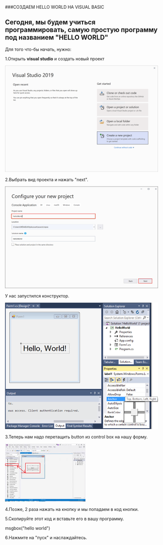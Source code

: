 ###СОЗДАЕМ HELLO WORLD НА VISUAL BASIC

Сегодня, мы будем учиться программировать,
самую простую программу под названием
"HELLO WORLD"
---
Для того что-бы начать, нужно:

1.Открыть **visual studio** и создать новый проект

![](/images/start-window.png)

2.Выбрать вид проекта и нажать "next".

![](/images/configure-new-project.png)

У нас запустился конструктор.


![](/images/properties-in-visual-studio.png)

3.Теперь нам надо перетащить button из control box
на нашу форму.

![](/images/index.jpg)

4.Позже, 2 раза нажать на кнопку и мы попадаем
в код кнопки.

5.Скопируйте этот код и вставьте его в вашу программу.

msgbox("hello world")

6.Нажмите на "пуск" и наслаждайтесь.

